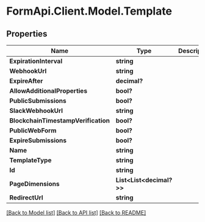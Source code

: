 # FormApi.Client.Model.Template
## Properties

Name | Type | Description | Notes
------------ | ------------- | ------------- | -------------
**ExpirationInterval** | **string** |  | [optional] 
**WebhookUrl** | **string** |  | [optional] 
**ExpireAfter** | **decimal?** |  | [optional] 
**AllowAdditionalProperties** | **bool?** |  | [optional] 
**PublicSubmissions** | **bool?** |  | [optional] 
**SlackWebhookUrl** | **string** |  | [optional] 
**BlockchainTimestampVerification** | **bool?** |  | [optional] 
**PublicWebForm** | **bool?** |  | [optional] 
**ExpireSubmissions** | **bool?** |  | [optional] 
**Name** | **string** |  | [optional] 
**TemplateType** | **string** |  | [optional] 
**Id** | **string** |  | [optional] 
**PageDimensions** | **List&lt;List&lt;decimal?&gt;&gt;** |  | [optional] 
**RedirectUrl** | **string** |  | [optional] 

[[Back to Model list]](../README.md#documentation-for-models) [[Back to API list]](../README.md#documentation-for-api-endpoints) [[Back to README]](../README.md)

